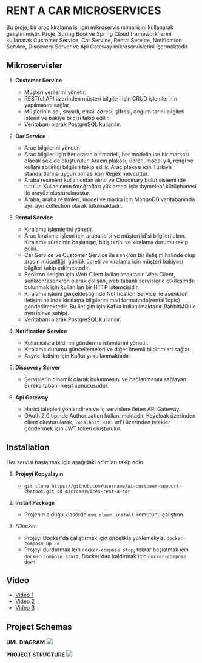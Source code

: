 # RENT A CAR MICROSERVICES

Bu proje, bir araç kiralama işi için mikroservis mimarisini kullanarak geliştirilmiştir. Proje, Spring Boot ve Spring Cloud framework'lerini kullanarak Customer Service, Car Service, Rental Service, Notification Service, Discovery Server ve Api Gateway mikroservislerini içermektedir.

## Mikroservisler

1. **Customer Service**
   - Müşteri verilerini yönetir.
   - RESTful API üzerinden müşteri bilgileri için CRUD işlemlerinin yapılmasını sağlar.
   - Müşterinin adı, soyadı, email adresi, şifresi, doğum tarihi bilgileri istenir ve bakiye bilgisi takip edilir.
   - Veritabanı olarak PostgreSQL kullanılır.

2. **Car Service**
   - Araç bilgilerini yönetir.
   - Araç bilgileri için her aracın bir modeli, her modelin ise bir markası olacak şekilde oluşturulur. Aracın plakası, ücreti, model yılı, rengi ve kullanılabilirliği bilgileri takip edilir. Araç plakası için Türkiye standartlarına uygun olması için Regex mevcuttur.
   - Araba resimleri kullanıcıdan alınır ve Cloudinary bulut sisteminde tutulur. Kullanıcının fotoğrafları yüklemesi için thymeleaf kütüphanesi ile arayüz oluşturulmuştur.
   - Araba, araba resimleri, model ve marka için MongoDB veritabanında ayrı ayrı collection olarak tutulmaktadır.
    
3. **Rental Service**
   - Kiralama işlemlerini yönetir.
   - Araç kiralama işlemi için araba id'si ve müşteri id'si bilgileri alınır. Kiralama sürecinin başlangıç, bitiş tarihi ve kiralama durumu takip edilir.
   - Car Service ve Customer Service ile senkron bir iletişim halinde olup aracın müsaitliği, günlük ücreti ve kiralama için müşteri bakiyesi bilgileri takip edilmektedir.
   - Senkron iletişim için Web Client kullanılmaktadır. Web Client, senkron/asenkron olarak çalışan, web tabanlı servislerle etkileşimde bulunmak için kullanılan bir HTTP istemcisidir.
   - Kiralama işlemi gerçekleştiğinde Notification Service ile asenkron iletişim halinde kiralama bilgilerini mail formatında(rentalTopic) gönderilmektedir. Bu iletişim için Kafka kullanılmaktadır(RabbitMQ ile aynı işleve sahip). 
   - Veritabanı olarak PostgreSQL kullanılır.

4. **Notification Service**
   - Kullanıcılara bildirim gönderme işlemlerini yönetir.
   - Kiralama durumu güncellemeleri ve diğer önemli bildirimleri sağlar.
   - Async iletişim için Kafka'yı kullanmaktadır.

5. **Discovery Server**
   - Servislerin dinamik olarak bulunmasını ve bağlanmasını sağlayan Eureka tabanlı keşif sunucusudur.

6. **Api Gateway**
   - Harici talepleri yönlendiren ve iç servislere ileten API Gateway.
   - OAuth 2.0 tipinde Authorization kullanılmaktadır. Keycloak üzerinden client oluşturularak, `localhost:8181` url'i üzerinden istekler göndermek için JWT token oluşturulur.

## Installation

Her servisi başlatmak için aşağıdaki adımları takip edin.

1. **Projeyi Kopyalayın**
   - `git clone https://github.com/username/ai-customer-support-chatbot.git cd microservices-rent-a-car`

2. **Install Package**
    - Projenin olduğu klasörde `mvn clean install` komutunu çalıştırın.

3. **Docker*
    - Projeyi Docker'da çalıştırmak için öncelikle yüklemeliyiz. `docker-compose up -d`
    - Projeyi durdurmak için `docker-compose stop`, tekrar başlatmak için `docker-compose start`, Docker'dan kaldırmak için `docker-compose down`

## Video
  - [Video 1](https://vimeo.com/manage/videos/887836060/839fd8a31c)
  - [Video 2](https://vimeo.com/888510252/16ad302faa?share=copy)
  - [Video 3](https://vimeo.com/888511359/a643a218e3?share=copy)
    
## Project Schemas
  **UML DIAGRAM**
  <img src="https://github.com/halilibrhimtas/microservices-rent-a-car/assets/74383996/7b44a495-08f0-4df5-94c3-2343a558ee10"><br>

  **PROJECT STRUCTURE**
  <img src="https://github.com/halilibrhimtas/rent-a-car-microservices/assets/74383996/53db5454-3ad5-4c01-930d-f21b2c57f060"><br>
